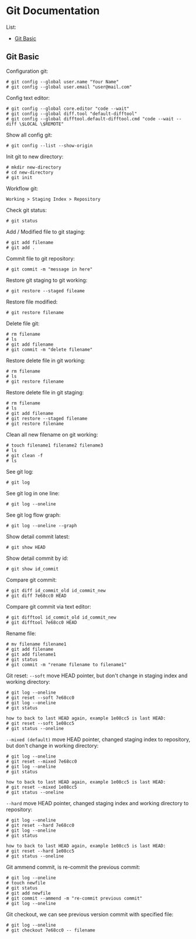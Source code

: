 # Git Documentation

List:
* [Git Basic](#git-basic)

## Git Basic
Configuration git:
```
# git config --global user.name "Your Name"
# git config --global user.email "user@mail.com"
```

Config text editor:
```
# git config --global core.editor "code --wait"
# git config --global diff.tool "default-difftool"
# git config --global difftool.default-difftool.cmd "code --wait --diff \$LOCAL \$REMOTE"
```

Show all config git:
```
# git config --list --show-origin
```

Init git to new directory:
```
# mkdir new-directory
# cd new-directory
# git init
```

Workflow git:
```
Working > Staging Index > Repository
```

Check git status:
```
# git status
```

Add / Modified file to git staging:
```
# git add filename
# git add .
```

Commit file to git repository:
```
# git commit -m "message in here"
```

Restore git staging to git working:
```
# git restore --staged fileame
```

Restore file modified:
```
# git restore filename
```

Delete file git:
```
# rm filename
# ls
# git add filename
# git commit -m "delete filename"
```

Restore delete file in git working:
```
# rm filename
# ls
# git restore filename
```

Restore delete file in git staging:
```
# rm filename
# ls
# git add filename
# git restore --staged filename
# git restore filename
```

Clean all new filename on git working:
```
# touch filename1 filename2 filename3
# ls
# git clean -f
# ls
```

See git log:
```
# git log
```

See git log in one line:
```
# git log --oneline
```

See git log flow graph:
```
# git log --oneline --graph
```

Show detail commit latest:
```
# git show HEAD
```

Show detail commit by id:
```
# git show id_commit
```

Compare git commit:
```
# git diff id_commit_old id_commit_new
# git diff 7e68cc0 HEAD
```

Compare git commit via text editor:
```
# git difftool id_commit_old id_commit_new
# git difftool 7e68cc0 HEAD
```

Rename file:
```
# mv filename filename1
# git add filename
# git add filename1
# git status
# git commit -m "rename filename to filename1" 
```

Git reset:
`--soft` move HEAD pointer, but don't change in staging index and working directory:
```
# git log --oneline
# git reset --soft 7e68cc0
# git log --oneline
# git status

how to back to last HEAD again, example 1e08cc5 is last HEAD:
# git reset --soft 1e08cc5
# git status --oneline
```

`--mixed (default)` move HEAD pointer, changed staging index to repository, but don't change in working directory:
```
# git log --oneline
# git reset --mixed 7e68cc0
# git log --oneline
# git status

how to back to last HEAD again, example 1e08cc5 is last HEAD:
# git reset --mixed 1e08cc5
# git status --oneline
```

`--hard` move HEAD pointer, changed staging index and working directory to repository:
```
# git log --oneline
# git reset --hard 7e68cc0
# git log --oneline
# git status

how to back to last HEAD again, example 1e08cc5 is last HEAD:
# git reset --hard 1e08cc5
# git status --oneline
```

Git ammend commit, is re-commit the previous commit:
```
# git log --oneline
# touch newfile
# git status
# git add newfile
# git commit --ammend -m "re-commit previous commit"
# git log --oneline
```

Git checkout, we can see previous version commit with specified file:
```
# git log --oneline
# git checkout 7e68cc0 -- filename
```

